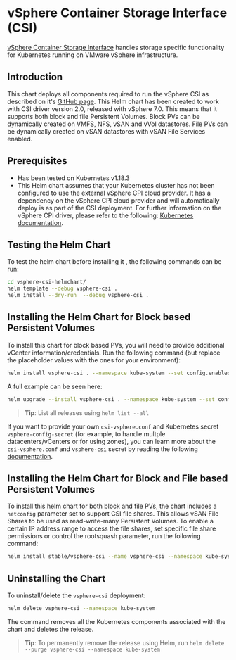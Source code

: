 # vSphere Container Storage Interface (CSI)

[vSphere Container Storage Interface](https://github.com/kubernetes-sigs/vsphere-csi-driver) handles storage specific functionality for Kubernetes running on VMware vSphere infrastructure.

## Introduction

This chart deploys all components required to run the vSphere CSI as described on it's [GitHub page](https://vsphere-csi-driver.sigs.k8s.io/). This Helm chart has been created to work with CSI driver version 2.0, released with vSphere 7.0. This means that it supports both block and file Persistent Volumes. Block PVs can be dynamically created on VMFS, NFS, vSAN and vVol datastores. File PVs can be dynamically created on vSAN datastores with vSAN File Services enabled.

## Prerequisites

- Has been tested on Kubernetes v1.18.3
- This Helm chart assumes that your Kubernetes cluster has not been configured to use the external vSphere CPI cloud provider. It has a dependency on the vSphere CPI cloud provider and will automatically deploy is as part of the CSI deployment. For further information on the vSphere CPI driver, please refer to the following: [Kubernetes documentation](https://kubernetes.io/docs/tasks/administer-cluster/running-cloud-controller/#running-cloud-controller-manager).

## Testing the Helm Chart

To test the helm chart before installing it , the following commands can be run:

```bash
cd vsphere-csi-helmchart/
helm template --debug vsphere-csi .
helm install --dry-run  --debug vsphere-csi .
```

## Installing the Helm Chart for Block based Persistent Volumes

To install this chart for block based PVs, you will need to provide additional vCenter information/credentials. Run the following command (but replace the placeholder values with the ones for your environment):

```bash
helm install vsphere-csi . --namespace kube-system --set config.enabled=true --set config.vcenter=<vCenter IP> --set config.username=<vCenter Username> --set config.password=<vCenter Password> --set config.datacenter=<vCenter Datacenter> --set config.clusterId='changeme' --set vsphere-cpi.config.enabled=true --set vsphere-cpi.config.vcenter=<vCenter IP> --set vsphere-cpi.config.username=<vCenter Username> --set vsphere-cpi.config.password=<vCenter Password> --set vsphere-cpi.config.datacenter=<vCenter Datacenter>
```

A full example can be seen here:

```bash
helm upgrade --install vsphere-csi . --namespace kube-system --set config.enabled=true --set config.vcenter='vcsa-01.rainpole.com' --set config.password='VMware123' --set config.datacenter='Datacenter' --set netconfig.enabled=true --set netconfig.ips='*' --set netconfig.permissions='READ_WRITE' --set netconfig.rootsquash=true --set netconfig.datastore='ds:///vmfs/volumes/vsan:52e2cfb57ce8d5d3-c12e042893ff2f76/' --set config.clusterId='MyCluster1' --set vsphere-cpi.config.enabled=true --set vsphere-cpi.config.vcenter='vcsa-01.rainpole.com' --set vsphere-cpi.config.password='VMware123' --set vsphere-cpi.config.datacenter='Datacenter'
```

> **Tip**: List all releases using `helm list --all`

If you want to provide your own `csi-vsphere.conf` and Kubernetes secret `vsphere-config-secret` (for example, to handle multple datacenters/vCenters or for using zones), you can learn more about the `csi-vsphere.conf` and `vsphere-csi` secret by reading the following [documentation](https://vsphere-csi-driver.sigs.k8s.io/driver-deployment/installation.html).

## Installing the Helm Chart for Block and File based Persistent Volumes

To install this helm chart for both block and file PVs, the chart includes a `netconfig` parameter set to support CSI file shares. This allows vSAN File Shares to be used as read-write-many Persistent Volumes. To enable a certain IP address range to access the file shares, set specific file share permissions or control the rootsquash parameter, run the following command:

```bash
helm install stable/vsphere-csi --name vsphere-csi --namespace kube-system --set config.enabled=true --set config.vcenter=<vCenter IP> --set config.username=<vCenter Username> --set config.password=<vCenter Password> --set config.datacenter=<vCenter Datacenter> --set netconfig.enabled=true --set netconfig.ips="*" --set netconfig.permissions="READ_WRITE" --set netconfig.rootsquash="true"
```

## Uninstalling the Chart

To uninstall/delete the `vsphere-csi` deployment:

```bash
helm delete vsphere-csi --namespace kube-system
```

The command removes all the Kubernetes components associated with the chart and deletes the release.

> **Tip**: To permanently remove the release using Helm, run `helm delete --purge vsphere-csi --namespace kube-system`
